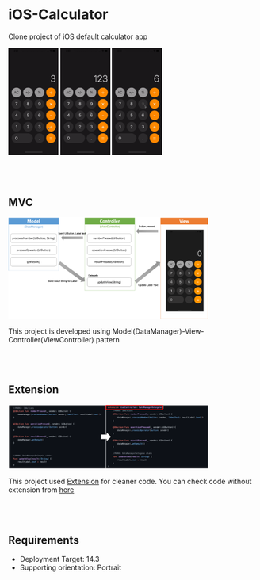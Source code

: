 # iOS-Calculator
Clone project of iOS default calculator app

<img src="./iOS-Calculator/1.gif" width="20%" alt="dice"></img>
<img src="./iOS-Calculator/2.gif" width="20%" alt="dice"></img>
<img src="./iOS-Calculator/3.gif" width="20%" alt="dice"></img>
<br/><br/>
<br/><br/>


## MVC
<img src="./iOS-Calculator/mvc-diagram.png" width="80%" alt="dice"></img>

This project is developed using Model(DataManager)-View-Controller(ViewController) pattern
<br/><br/>
<br/><br/>


## Extension
<img src="./iOS-Calculator/extension.png" width="80%" alt="dice"></img>

This project used [Extension](https://docs.swift.org/swift-book/LanguageGuide/Extensions.html) for cleaner code. You can check code without extension from [here](https://github.com/ChoiysApple/iOS-Calculator/blob/6c2fc192a209fba09f9e11238b07b167f1a0af2b/iOS-Calculator/iOS-Calculator/ViewController.swift) 
<br/><br/>
<br/><br/>



## Requirements
* Deployment Target: 14.3
* Supporting orientation: Portrait
